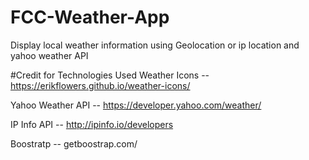 # FCC-Weather-App
Display local weather information using Geolocation or ip location and yahoo weather API


#Credit for Technologies Used
Weather Icons -- https://erikflowers.github.io/weather-icons/

Yahoo Weather API -- https://developer.yahoo.com/weather/

IP Info API -- http://ipinfo.io/developers

Boostratp -- getboostrap.com/
